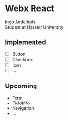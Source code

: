 # Webx React
Ingo Andelhofs  
Student at Hasselt University  

## Implemented
- [ ] Button
- [ ] Checkbox
- [ ] Icon
- [ ] ...

## Upcoming
- Form
- FieldInfo
- Navigation
- ...